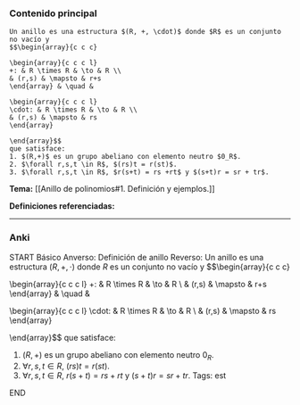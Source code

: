 ### Contenido principal

```ad-Formal
Un anillo es una estructura $(R, +, \cdot)$ donde $R$ es un conjunto no vacío y
$$\begin{array}{c c c}

\begin{array}{c c c l}
+: & R \times R & \to & R \\
& (r,s) & \mapsto & r+s
\end{array} & \quad &

\begin{array}{c c c l}
\cdot: & R \times R & \to & R \\
& (r,s) & \mapsto & rs
\end{array}

\end{array}$$
que satisface:
1. $(R,+)$ es un grupo abeliano con elemento neutro $0_R$.
2. $\forall r,s,t \in R$, $(rs)t = r(st)$.
3. $\forall r,s,t \in R$, $r(s+t) = rs +rt$ y $(s+t)r = sr + tr$.
```

**Tema:** [[Anillo de polinomios#1. Definición y ejemplos.]]

**Definiciones referenciadas:**

---
### Anki

START
Básico
Anverso: Definición de anillo
Reverso: Un anillo es una estructura $(R, +, \cdot)$ donde $R$ es un conjunto no vacío y
$$\begin{array}{c c c}

\begin{array}{c c c l}
+: & R \times R & \to & R \\
& (r,s) & \mapsto & r+s
\end{array} & \quad &

\begin{array}{c c c l}
\cdot: & R \times R & \to & R \\
& (r,s) & \mapsto & rs
\end{array}

\end{array}$$
que satisface:
1. $(R,+)$ es un grupo abeliano con elemento neutro $0_R$.
2. $\forall r,s,t \in R$, $(rs)t = r(st)$.
3. $\forall r,s,t \in R$, $r(s+t) = rs +rt$ y $(s+t)r = sr + tr$.
Tags: est
<!--ID: 1733312056028-->
END
